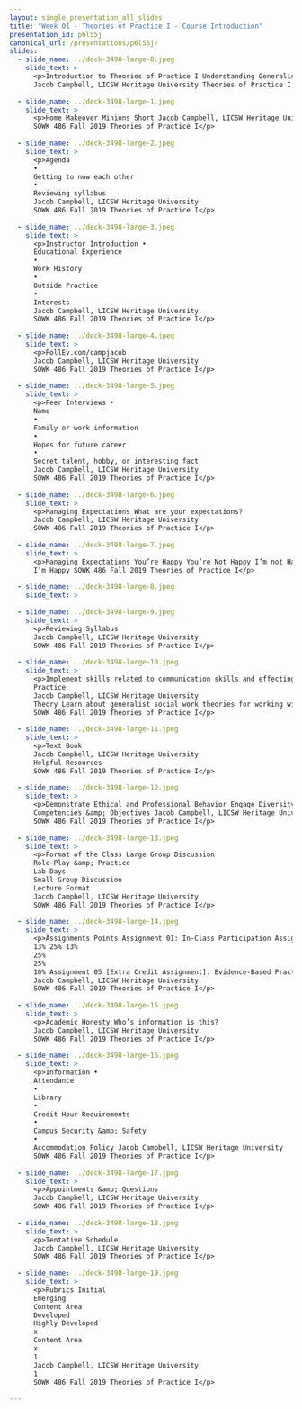```yaml
---
layout: single_presentation_all_slides
title: "Week 01 - Theories of Practice I - Course Introduction"
presentation_id: p6l55j
canonical_url: /presentations/p6l55j/
slides:
  - slide_name: ../deck-3498-large-0.jpeg
    slide_text: >
      <p>Introduction to Theories of Practice I Understanding Generalist and Cross Cultural Practice
      Jacob Campbell, LICSW Heritage University Theories of Practice I SOWK 486 Fall 2019</p>
      
  - slide_name: ../deck-3498-large-1.jpeg
    slide_text: >
      <p>Home Makeover Minions Short Jacob Campbell, LICSW Heritage University
      SOWK 486 Fall 2019 Theories of Practice I</p>
      
  - slide_name: ../deck-3498-large-2.jpeg
    slide_text: >
      <p>Agenda
      •
      Getting to now each other
      •
      Reviewing syllabus
      Jacob Campbell, LICSW Heritage University
      SOWK 486 Fall 2019 Theories of Practice I</p>
      
  - slide_name: ../deck-3498-large-3.jpeg
    slide_text: >
      <p>Instructor Introduction •
      Educational Experience
      •
      Work History
      •
      Outside Practice
      •
      Interests
      Jacob Campbell, LICSW Heritage University
      SOWK 486 Fall 2019 Theories of Practice I</p>
      
  - slide_name: ../deck-3498-large-4.jpeg
    slide_text: >
      <p>PollEv.com/campjacob
      Jacob Campbell, LICSW Heritage University
      SOWK 486 Fall 2019 Theories of Practice I</p>
      
  - slide_name: ../deck-3498-large-5.jpeg
    slide_text: >
      <p>Peer Interviews •
      Name
      •
      Family or work information
      •
      Hopes for future career
      •
      Secret talent, hobby, or interesting fact
      Jacob Campbell, LICSW Heritage University
      SOWK 486 Fall 2019 Theories of Practice I</p>
      
  - slide_name: ../deck-3498-large-6.jpeg
    slide_text: >
      <p>Managing Expectations What are your expectations?
      Jacob Campbell, LICSW Heritage University
      SOWK 486 Fall 2019 Theories of Practice I</p>
      
  - slide_name: ../deck-3498-large-7.jpeg
    slide_text: >
      <p>Managing Expectations You’re Happy You’re Not Happy I’m not Happy Jacob Campbell, LICSW Heritage University
      I’m Happy SOWK 486 Fall 2019 Theories of Practice I</p>
      
  - slide_name: ../deck-3498-large-8.jpeg
    slide_text: >
      
  - slide_name: ../deck-3498-large-9.jpeg
    slide_text: >
      <p>Reviewing Syllabus
      Jacob Campbell, LICSW Heritage University
      SOWK 486 Fall 2019 Theories of Practice I</p>
      
  - slide_name: ../deck-3498-large-10.jpeg
    slide_text: >
      <p>Implement skills related to communication skills and effecting change.
      Practice
      Jacob Campbell, LICSW Heritage University
      Theory Learn about generalist social work theories for working with individuals.
      SOWK 486 Fall 2019 Theories of Practice I</p>
      
  - slide_name: ../deck-3498-large-11.jpeg
    slide_text: >
      <p>Text Book
      Jacob Campbell, LICSW Heritage University
      Helpful Resources
      SOWK 486 Fall 2019 Theories of Practice I</p>
      
  - slide_name: ../deck-3498-large-12.jpeg
    slide_text: >
      <p>Demonstrate Ethical and Professional Behavior Engage Diversity and Difference in Practice Advance Human Rights and Social, Economic, and Environmental Justice Engage in Practice-informed Research and Research-informed Practice Engage in Policy Practice Engage with Individuals, Families, Groups, Organizations, and Communities Assess Individuals, Families, Groups, Organizations, and Communities Intervene with Individuals, Families, Groups, Organizations, and Communities Evaluate Practice with Individuals, Families, Groups, Organizations, and Communities
      Competencies &amp; Objectives Jacob Campbell, LICSW Heritage University
      SOWK 486 Fall 2019 Theories of Practice I</p>
      
  - slide_name: ../deck-3498-large-13.jpeg
    slide_text: >
      <p>Format of the Class Large Group Discussion
      Role-Play &amp; Practice
      Lab Days
      Small Group Discussion
      Lecture Format
      Jacob Campbell, LICSW Heritage University
      SOWK 486 Fall 2019 Theories of Practice I</p>
      
  - slide_name: ../deck-3498-large-14.jpeg
    slide_text: >
      <p>Assignments Points Assignment 01: In-Class Participation Assignment 02: Reading Quizzes Assignment 03: Generalist Intervention Assignment Assignment 04a: Interviewing Skills Video Role-Play Assignment 04b: Interviewing Skills Reflection Paper
      13% 25% 13%
      25%
      25%
      10% Assignment 05 [Extra Credit Assignment]: Evidence-Based Practice for Assessments or Generalist Practice
      Jacob Campbell, LICSW Heritage University
      SOWK 486 Fall 2019 Theories of Practice I</p>
      
  - slide_name: ../deck-3498-large-15.jpeg
    slide_text: >
      <p>Academic Honesty Who’s information is this?
      Jacob Campbell, LICSW Heritage University
      SOWK 486 Fall 2019 Theories of Practice I</p>
      
  - slide_name: ../deck-3498-large-16.jpeg
    slide_text: >
      <p>Information •
      Attendance
      •
      Library
      •
      Credit Hour Requirements
      •
      Campus Security &amp; Safety
      •
      Accommodation Policy Jacob Campbell, LICSW Heritage University
      SOWK 486 Fall 2019 Theories of Practice I</p>
      
  - slide_name: ../deck-3498-large-17.jpeg
    slide_text: >
      <p>Appointments &amp; Questions
      Jacob Campbell, LICSW Heritage University
      SOWK 486 Fall 2019 Theories of Practice I</p>
      
  - slide_name: ../deck-3498-large-18.jpeg
    slide_text: >
      <p>Tentative Schedule
      Jacob Campbell, LICSW Heritage University
      SOWK 486 Fall 2019 Theories of Practice I</p>
      
  - slide_name: ../deck-3498-large-19.jpeg
    slide_text: >
      <p>Rubrics Initial
      Emerging
      Content Area
      Developed
      Highly Developed
      x
      Content Area
      x
      1
      Jacob Campbell, LICSW Heritage University
      1
      SOWK 486 Fall 2019 Theories of Practice I</p>
      
---
```

